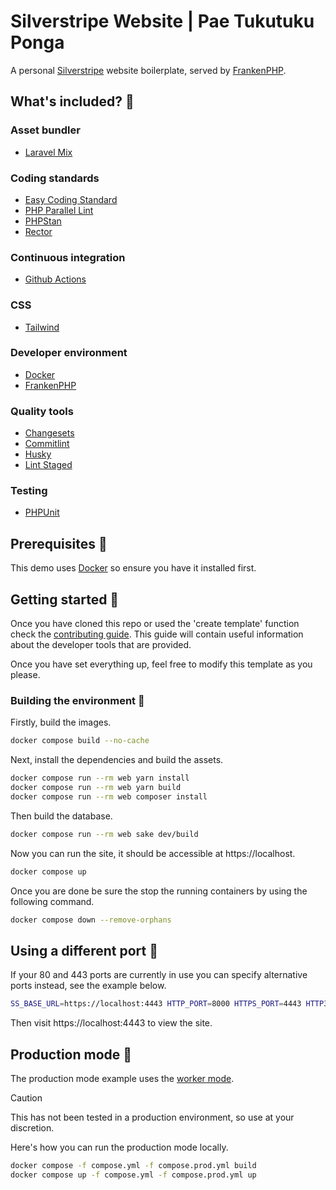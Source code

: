 # Silverstripe Website | Pae Tukutuku Ponga
A personal [Silverstripe](https://docs.silverstripe.org/en/5/) website boilerplate, served by [FrankenPHP](https://frankenphp.dev/).

## What's included? 🤔

### Asset bundler
- [Laravel Mix](https://laravel-mix.com/)

### Coding standards
- [Easy Coding Standard](https://github.com/easy-coding-standard/easy-coding-standard)
- [PHP Parallel Lint](https://github.com/php-parallel-lint/PHP-Parallel-Lint)
- [PHPStan](https://phpstan.org/)
- [Rector](https://getrector.com/)

### Continuous integration
- [Github Actions](https://github.com/features/actions)

### CSS
- [Tailwind](https://https://tailwindcss.com/)

### Developer environment
- [Docker](https://docs.docker.com/get-docker/)
- [FrankenPHP](https://frankenphp.dev/)

### Quality tools
- [Changesets](https://github.com/changesets/changesets)
- [Commitlint](https://commitlint.js.org/)
- [Husky](https://typicode.github.io/husky/)
- [Lint Staged](https://github.com/lint-staged/lint-staged)

### Testing
- [PHPUnit](https://phpunit.de/index.html)

## Prerequisites 🦺
This demo uses [Docker](https://docs.docker.com/get-docker/) so ensure you have it installed first.

## Getting started 🐤

Once you have cloned this repo or used the 'create template' function check the [contributing guide](./CONTRIBUTING.md#getting-started-🐤). This guide will contain useful information about the developer tools that are provided.

Once you have set everything up, feel free to modify this template as you please.

### Building the environment 🐳

Firstly, build the images.
```sh
docker compose build --no-cache
```

Next, install the dependencies and build the assets.
```sh
docker compose run --rm web yarn install
docker compose run --rm web yarn build
docker compose run --rm web composer install
```

Then build the database.
```sh
docker compose run --rm web sake dev/build
```

Now you can run the site, it should be accessible at https://localhost.
```sh
docker compose up
```

Once you are done be sure the stop the running containers by using the following command.
```sh
docker compose down --remove-orphans
```

## Using a different port 🚢
If your 80 and 443 ports are currently in use you can specify alternative ports instead, see the example below.
```sh
SS_BASE_URL=https://localhost:4443 HTTP_PORT=8000 HTTPS_PORT=4443 HTTP3_PORT=4443 docker compose up
```

Then visit https://localhost:4443 to view the site.

## Production mode 🚀
The production mode example uses the [worker mode](https://frankenphp.dev/docs/worker/).

> [!CAUTION]
> This has not been tested in a production environment, so use at your discretion.

Here's how you can run the production mode locally.
```sh
docker compose -f compose.yml -f compose.prod.yml build
docker compose up -f compose.yml -f compose.prod.yml up
```
